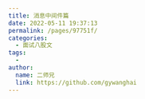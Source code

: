 ```yaml
---
title: 消息中间件篇
date: 2022-05-11 19:37:13
permalink: /pages/97751f/
categories:
  - 面试八股文
tags:
  - 
author: 
  name: 二师兄
  link: https://github.com/gywanghai
---
```

